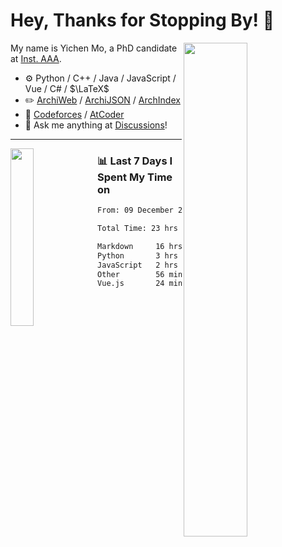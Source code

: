 # Hey, Thanks for Stopping By! 🦭

<picture>
    <source media="(prefers-color-scheme: dark)" srcset="https://github-readme-stats.vercel.app/api?username=amomorning&show_icons=true&theme=noctis_minimus&hide=issues">
    <img align="right" width="45%" src="https://github-readme-stats.vercel.app/api?username=amomorning&show_icons=true&theme=graywhite&hide=issues">
</picture>


My name is Yichen Mo, a PhD candidate at [Inst. AAA](https://archialgo.com).

-   :gear: Python / C++ / Java / JavaScript / Vue / C# / $\LaTeX$ 
-   :pencil2: [ArchiWeb](https://web.archialgo.com) / [ArchiJSON](https://www.food4rhino.com/en/app/archijson) / [ArchIndex](https://index.archialgo.com/) 
-   :abacus: [Codeforces](https://codeforces.com/profile/LaPluma) / [AtCoder](https://atcoder.jp/users/amomorning)
-   :thought_balloon: Ask me anything at [Discussions](https://github.com/amomorning/amomorning/discussions/new)!


---

<picture>
    <source media="(prefers-color-scheme: dark)" srcset="https://github-readme-stats.vercel.app/api/top-langs/?username=amomorning&hide=Mathematica&theme=noctis_minimus">
    <img align="left" width="27%" src="https://github-readme-stats.vercel.app/api/top-langs/?username=amomorning&hide=Mathematica&theme=graywhite">
</picture>

  
### 📊 Last 7 Days I Spent My Time on

<!--START_SECTION:waka-->

```txt
From: 09 December 2023 - To: 16 December 2023

Total Time: 23 hrs 53 mins

Markdown     16 hrs 4 mins   ████████████████▓░░░░░░░░   67.32 %
Python       3 hrs 26 mins   ███▓░░░░░░░░░░░░░░░░░░░░░   14.44 %
JavaScript   2 hrs 44 mins   ███░░░░░░░░░░░░░░░░░░░░░░   11.47 %
Other        56 mins         █░░░░░░░░░░░░░░░░░░░░░░░░   03.97 %
Vue.js       24 mins         ▒░░░░░░░░░░░░░░░░░░░░░░░░   01.69 %
```

<!--END_SECTION:waka-->　　
